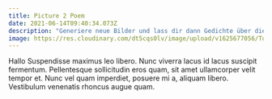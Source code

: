 ```yaml
---
title: Picture 2 Poem
date: 2021-06-14T09:40:34.073Z
description: "Generiere neue Bilder und lass dir dann Gedichte über diese schreiben. "
image: https://res.cloudinary.com/dt5cqs0lv/image/upload/v1625677056/Tutorials/videocall_gesture_rnxkal.gif
---
```

Hallo Suspendisse maximus leo libero. Nunc viverra lacus id lacus suscipit fermentum. Pellentesque sollicitudin eros quam, sit amet ullamcorper velit tempor et. Nunc vel quam imperdiet, posuere mi a, aliquam libero. Vestibulum venenatis rhoncus augue quam.